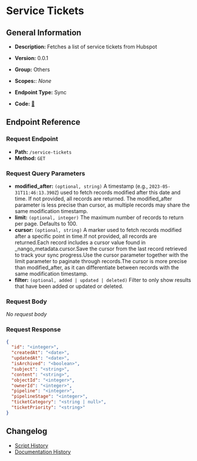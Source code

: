 # Service Tickets

## General Information

- **Description:** Fetches a list of service tickets from Hubspot

- **Version:** 0.0.1
- **Group:** Others
- **Scopes:**: _None_
- **Endpoint Type:** Sync
- **Code:** [🔗](https://github.com/NangoHQ/integration-templates/tree/main/integrations/hubspot/syncs/service-tickets.ts)


## Endpoint Reference

### Request Endpoint

- **Path:** `/service-tickets`
- **Method:** `GET`

### Request Query Parameters

- **modified_after:** `(optional, string)` A timestamp (e.g., `2023-05-31T11:46:13.390Z`) used to fetch records modified after this date and time. If not provided, all records are returned. The modified_after parameter is less precise than cursor, as multiple records may share the same modification timestamp.
- **limit:** `(optional, integer)` The maximum number of records to return per page. Defaults to 100.
- **cursor:** `(optional, string)` A marker used to fetch records modified after a specific point in time.If not provided, all records are returned.Each record includes a cursor value found in _nango_metadata.cursor.Save the cursor from the last record retrieved to track your sync progress.Use the cursor parameter together with the limit parameter to paginate through records.The cursor is more precise than modified_after, as it can differentiate between records with the same modification timestamp.
- **filter:** `(optional, added | updated | deleted)` Filter to only show results that have been added or updated or deleted.

### Request Body

_No request body_

### Request Response

```json
{
  "id": "<integer>",
  "createdAt": "<date>",
  "updatedAt": "<date>",
  "isArchived": "<boolean>",
  "subject": "<string>",
  "content": "<string>",
  "objectId": "<integer>",
  "ownerId": "<integer>",
  "pipeline": "<integer>",
  "pipelineStage": "<integer>",
  "ticketCategory": "<string | null>",
  "ticketPriority": "<string>"
}
```

## Changelog

- [Script History](https://github.com/NangoHQ/integration-templates/commits/main/integrations/hubspot/syncs/service-tickets.ts)
- [Documentation History](https://github.com/NangoHQ/integration-templates/commits/main/integrations/hubspot/syncs/service-tickets.md)

<!-- END  GENERATED CONTENT -->

